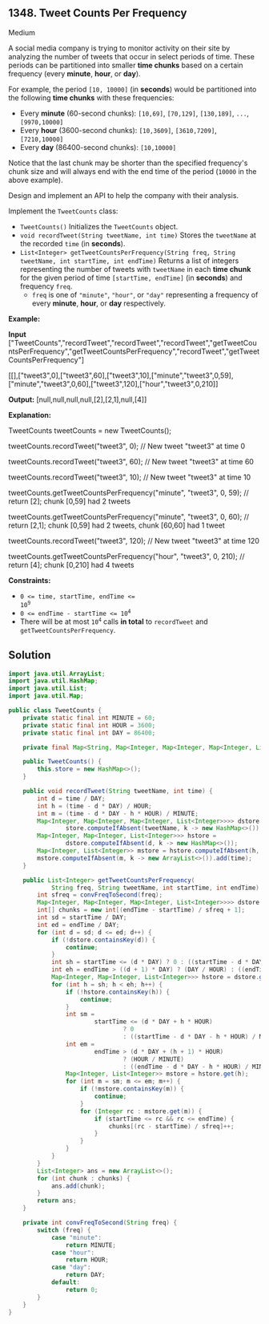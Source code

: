 ## 1348\. Tweet Counts Per Frequency

Medium

A social media company is trying to monitor activity on their site by analyzing the number of tweets that occur in select periods of time. These periods can be partitioned into smaller **time chunks** based on a certain frequency (every **minute**, **hour**, or **day**).

For example, the period `[10, 10000]` (in **seconds**) would be partitioned into the following **time chunks** with these frequencies:

*   Every **minute** (60-second chunks): `[10,69]`, `[70,129]`, `[130,189]`, `...`, `[9970,10000]`
*   Every **hour** (3600-second chunks): `[10,3609]`, `[3610,7209]`, `[7210,10000]`
*   Every **day** (86400-second chunks): `[10,10000]`

Notice that the last chunk may be shorter than the specified frequency's chunk size and will always end with the end time of the period (`10000` in the above example).

Design and implement an API to help the company with their analysis.

Implement the `TweetCounts` class:

*   `TweetCounts()` Initializes the `TweetCounts` object.
*   `void recordTweet(String tweetName, int time)` Stores the `tweetName` at the recorded `time` (in **seconds**).
*   `List<Integer> getTweetCountsPerFrequency(String freq, String tweetName, int startTime, int endTime)` Returns a list of integers representing the number of tweets with `tweetName` in each **time chunk** for the given period of time `[startTime, endTime]` (in **seconds**) and frequency `freq`.
    *   `freq` is one of `"minute"`, `"hour"`, or `"day"` representing a frequency of every **minute**, **hour**, or **day** respectively.

**Example:**

**Input** ["TweetCounts","recordTweet","recordTweet","recordTweet","getTweetCountsPerFrequency","getTweetCountsPerFrequency","recordTweet","getTweetCountsPerFrequency"]

[[],["tweet3",0],["tweet3",60],["tweet3",10],["minute","tweet3",0,59],["minute","tweet3",0,60],["tweet3",120],["hour","tweet3",0,210]]

**Output:** [null,null,null,null,[2],[2,1],null,[4]]

**Explanation:** 

TweetCounts tweetCounts = new TweetCounts(); 

tweetCounts.recordTweet("tweet3", 0); // New tweet "tweet3" at time 0 

tweetCounts.recordTweet("tweet3", 60); // New tweet "tweet3" at time 60 

tweetCounts.recordTweet("tweet3", 10); // New tweet "tweet3" at time 10 

tweetCounts.getTweetCountsPerFrequency("minute", "tweet3", 0, 59); // return [2]; chunk [0,59] had 2 tweets

tweetCounts.getTweetCountsPerFrequency("minute", "tweet3", 0, 60); // return [2,1]; chunk [0,59] had 2 tweets, chunk [60,60] had 1 tweet 

tweetCounts.recordTweet("tweet3", 120); // New tweet "tweet3" at time 120 

tweetCounts.getTweetCountsPerFrequency("hour", "tweet3", 0, 210); // return [4]; chunk [0,210] had 4 tweets

**Constraints:**

*   <code>0 <= time, startTime, endTime <= 10<sup>9</sup></code>
*   <code>0 <= endTime - startTime <= 10<sup>4</sup></code>
*   There will be at most <code>10<sup>4</sup></code> calls **in total** to `recordTweet` and `getTweetCountsPerFrequency`.

## Solution

```java
import java.util.ArrayList;
import java.util.HashMap;
import java.util.List;
import java.util.Map;

public class TweetCounts {
    private static final int MINUTE = 60;
    private static final int HOUR = 3600;
    private static final int DAY = 86400;

    private final Map<String, Map<Integer, Map<Integer, Map<Integer, List<Integer>>>>> store;

    public TweetCounts() {
        this.store = new HashMap<>();
    }

    public void recordTweet(String tweetName, int time) {
        int d = time / DAY;
        int h = (time - d * DAY) / HOUR;
        int m = (time - d * DAY - h * HOUR) / MINUTE;
        Map<Integer, Map<Integer, Map<Integer, List<Integer>>>> dstore =
                store.computeIfAbsent(tweetName, k -> new HashMap<>());
        Map<Integer, Map<Integer, List<Integer>>> hstore =
                dstore.computeIfAbsent(d, k -> new HashMap<>());
        Map<Integer, List<Integer>> mstore = hstore.computeIfAbsent(h, k -> new HashMap<>());
        mstore.computeIfAbsent(m, k -> new ArrayList<>()).add(time);
    }

    public List<Integer> getTweetCountsPerFrequency(
            String freq, String tweetName, int startTime, int endTime) {
        int sfreq = convFreqToSecond(freq);
        Map<Integer, Map<Integer, Map<Integer, List<Integer>>>> dstore = store.get(tweetName);
        int[] chunks = new int[(endTime - startTime) / sfreq + 1];
        int sd = startTime / DAY;
        int ed = endTime / DAY;
        for (int d = sd; d <= ed; d++) {
            if (!dstore.containsKey(d)) {
                continue;
            }
            int sh = startTime <= (d * DAY) ? 0 : ((startTime - d * DAY) / HOUR);
            int eh = endTime > ((d + 1) * DAY) ? (DAY / HOUR) : ((endTime - d * DAY) / HOUR + 1);
            Map<Integer, Map<Integer, List<Integer>>> hstore = dstore.get(d);
            for (int h = sh; h < eh; h++) {
                if (!hstore.containsKey(h)) {
                    continue;
                }
                int sm =
                        startTime <= (d * DAY + h * HOUR)
                                ? 0
                                : ((startTime - d * DAY - h * HOUR) / MINUTE);
                int em =
                        endTime > (d * DAY + (h + 1) * HOUR)
                                ? (HOUR / MINUTE)
                                : ((endTime - d * DAY - h * HOUR) / MINUTE + 1);
                Map<Integer, List<Integer>> mstore = hstore.get(h);
                for (int m = sm; m <= em; m++) {
                    if (!mstore.containsKey(m)) {
                        continue;
                    }
                    for (Integer rc : mstore.get(m)) {
                        if (startTime <= rc && rc <= endTime) {
                            chunks[(rc - startTime) / sfreq]++;
                        }
                    }
                }
            }
        }
        List<Integer> ans = new ArrayList<>();
        for (int chunk : chunks) {
            ans.add(chunk);
        }
        return ans;
    }

    private int convFreqToSecond(String freq) {
        switch (freq) {
            case "minute":
                return MINUTE;
            case "hour":
                return HOUR;
            case "day":
                return DAY;
            default:
                return 0;
        }
    }
}
```